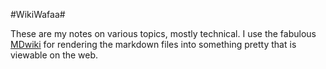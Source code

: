 #WikiWafaa#

These are my notes on various topics, mostly technical. I use the fabulous [MDwiki](http://www.mdwiki.info) for rendering the markdown files into something pretty that is viewable on the web.